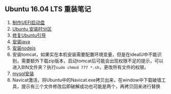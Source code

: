 ## Ubuntu 16.04 LTS 重装笔记
1. [制作UEFI启动盘](http://blog.csdn.net/smilingc/article/details/51241002)
2. [Ubuntu 安装时分区](http://jingyan.baidu.com/article/4d58d5411380dd9dd5e9c07e.html)
3. [修复Ubuntu引导](http://blog.csdn.net/u012260238/article/details/52713724)
4. [安装java](http://blog.csdn.net/u010497704/article/details/54603912)
5. [安装nodejs](http://blog.csdn.net/msmile_my/article/details/52134120)
6. 安装tomcat，如果实在本机安装需要配置环境变量，但是在ideaIU中不能识别，需要额外下载zip版本，启动tomcat后可能会出现权限不足的提示，可以进入BIN文件夹？执行`sudo chmod 777 *.sh`，更改所有文件的权限。
7. [mysql安装](http://m.blog.csdn.net/u013508213/article/details/50447881)
8. Navicat激活，将Ubuntu中的Navicat.exe拷贝出来，在window中下载破墙工具，提示有三个文件修改后即破解成功也可能是两个，再拷贝回来进行替换
